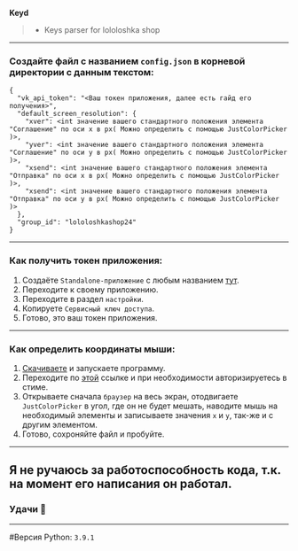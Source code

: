 **Keyd**

> - Keys parser for lololoshka shop

---

### Создайте файл с названием `config.json` в корневой директории с данным текстом:
```
{
  "vk_api_token": "<Ваш токен приложения, далее есть гайд его получения>",
  "default_screen_resolution": {
    "xver": <int значение вашего стандартного положения элемента "Соглашение" по оси x в px( Можно определить с помощью JustColorPicker )>,
    "yver": <int значение вашего стандартного положения элемента "Соглашение" по оси y в px( Можно определить с помощью JustColorPicker )>,
    "xsend": <int значение вашего стандартного положения элемента "Отправка" по оси x в px( Можно определить с помощью JustColorPicker )>,
    "xsend": <int значение вашего стандартного положения элемента "Отправка" по оси y в px( Можно определить с помощью JustColorPicker )>
  },
  "group_id": "lololoshkashop24"
}
```

---

### Как получить токен приложения:

1. Создаёте `Standalone-приложение` с любым названием [тут](https://vk.com/editapp?act=create).
2. Переходите к своему приложению.
3. Переходите в раздел `настройки`.
4. Копируете `Сервисный ключ доступа`.
5. Готово, это ваш токен приложения.

---

### Как определить координаты мыши:

1. [Скачиваете](https://annystudio.com/software/colorpicker/#download) и запускаете программу.
2. Переходите по [этой](https://store.steampowered.com/account/registerkey) ссылке и при необходимости авторизируетесь в стиме.
3. Открываете сначала `браузер` на весь экран, отодвигаете `JustColorPicker` в угол, где он не будет мешать, наводите мышь на необходимый элементы и записываете значения `x` и `y`, так-же и с другим элементом.
4. Готово, сохроняйте файл и пробуйте.

---

## Я не ручаюсь за работоспособность кода, т.к. на момент его написания он работал.
### Удачи 🎉

---

#Версия Python: `3.9.1`
